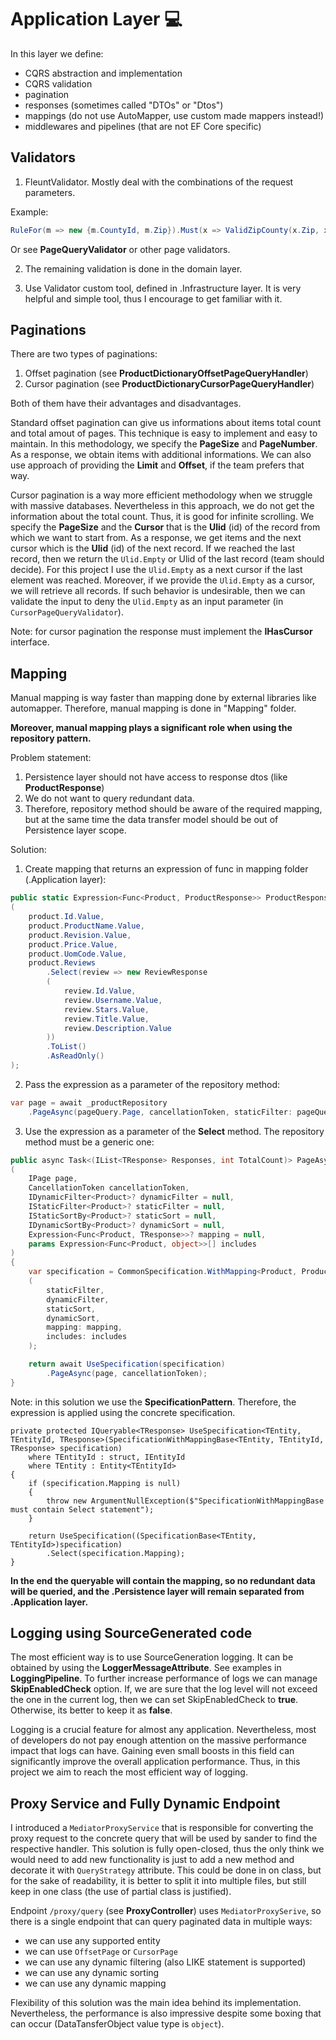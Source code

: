 ﻿# Application Layer :computer:

In this layer we define: 

- CQRS abstraction and implementation
- CQRS validation
- pagination
- responses (sometimes called "DTOs" or "Dtos")
- mappings (do not use AutoMapper, use custom made mappers instead!)
- middlewares and pipelines (that are not EF Core specific)

## Validators

1. FleuntValidator. Mostly deal with the combinations of the request parameters. 

Example:
```csharp
RuleFor(m => new {m.CountyId, m.Zip}).Must(x => ValidZipCounty(x.Zip, x.CountyId))
```

Or see **PageQueryValidator** or other page validators.

2. The remaining validation is done in the domain layer.

3. Use Validator custom tool, defined in .Infrastructure layer. It is very helpful and simple tool, thus I encourage to get familiar with it.

## Paginations

There are two types of paginations:

1. Offset pagination (see **ProductDictionaryOffsetPageQueryHandler**)
2. Cursor pagination (see **ProductDictionaryCursorPageQueryHandler**)

Both of them have their advantages and disadvantages.

Standard offset pagination can give us informations about items total count and total amout of pages. This technique is easy to implement and easy to maintain.
In this methodology, we specify the **PageSize** and **PageNumber**. As a response, we obtain items with additional informations. We can also use approach of providing the **Limit** and **Offset**, if the team prefers that way.

Cursor pagination is a way more efficient methodology when we struggle with massive databases. Nevertheless in this approach, we do not get the information about the total count. Thus, it is good for infinite scrolling.
We specify the **PageSize** and the **Cursor** that is the **Ulid** (id) of the record from which we want to start from. 
As a response, we get items and the next cursor which is the **Ulid** (id) of the next record. If we reached the last record, then we return the ```Ulid.Empty``` or Ulid of the last record (team should decide).
For this project I use the ```Ulid.Empty``` as a next cursor if the last element was reached. Moreover, if we provide the ```Ulid.Empty``` as a cursor, we will retrieve all records. 
If such behavior is undesirable, then we can validate the input to deny the ```Ulid.Empty``` as an input parameter (in ```CursorPageQueryValidator```). 

Note: for cursor pagination the response must implement the **IHasCursor** interface.

## Mapping 

Manual mapping is way faster than mapping done by external libraries like automapper. Therefore, manual mapping
is done in "Mapping" folder.

**Moreover, manual mapping plays a significant role when using the repository pattern.**

Problem statement: 
1. Persistence layer should not have access to response dtos (like **ProductResponse**)
2. We do not want to query redundant data.
3. Therefore, repository method should be aware of the required mapping, but at the same time the data transfer model should be out of Persistence layer scope.

Solution:
1. Create mapping that returns an expression of func in mapping folder (.Application layer):

```csharp
public static Expression<Func<Product, ProductResponse>> ProductResponse => product => new ProductResponse
(
    product.Id.Value,
    product.ProductName.Value,
    product.Revision.Value,
    product.Price.Value,
    product.UomCode.Value,
    product.Reviews
        .Select(review => new ReviewResponse
        (
            review.Id.Value,
            review.Username.Value,
            review.Stars.Value,
            review.Title.Value,
            review.Description.Value
        ))
        .ToList()
        .AsReadOnly()
);
```

2. Pass the expression as a parameter of the repository method:

```csharp
var page = await _productRepository
    .PageAsync(pageQuery.Page, cancellationToken, staticFilter: pageQuery.Filter, staticSort: pageQuery.SortBy, mapping: ProductMapping.ProductResponse);
```

3. Use the expression as a parameter of the **Select** method. The repository method must be a generic one:

```csharp
public async Task<(IList<TResponse> Responses, int TotalCount)> PageAsync<TResponse>
(
    IPage page,
    CancellationToken cancellationToken,
    IDynamicFilter<Product>? dynamicFilter = null,
    IStaticFilter<Product>? staticFilter = null,
    IStaticSortBy<Product>? staticSort = null,
    IDynamicSortBy<Product>? dynamicSort = null,
    Expression<Func<Product, TResponse>>? mapping = null,
    params Expression<Func<Product, object>>[] includes
)
{
    var specification = CommonSpecification.WithMapping<Product, ProductId, TResponse>.Create
    (
        staticFilter,
        dynamicFilter,
        staticSort,
        dynamicSort, 
        mapping: mapping, 
        includes: includes
    );

    return await UseSpecification(specification)
        .PageAsync(page, cancellationToken);
}
```

Note: in this solution we use the **SpecificationPattern**. Therefore, the expression is applied using the concrete specification.

```charp
private protected IQueryable<TResponse> UseSpecification<TEntity, TEntityId, TResponse>(SpecificationWithMappingBase<TEntity, TEntityId, TResponse> specification)
    where TEntityId : struct, IEntityId
    where TEntity : Entity<TEntityId>
{
    if (specification.Mapping is null)
    {
        throw new ArgumentNullException($"SpecificationWithMappingBase must contain Select statement");
    }

    return UseSpecification((SpecificationBase<TEntity, TEntityId>)specification)
        .Select(specification.Mapping);
}
```

**In the end the queryable will contain the mapping, so no redundant data will be queried, and the .Persistence layer will remain separated from .Application layer.**

## Logging using SourceGenerated code

The most efficient way is to use SourceGeneration logging. It can be obtained by using the **LoggerMessageAttribute**.
See examples in **LoggingPipeline**. To further increase performance of logs we can manage **SkipEnabledCheck** option. If, we 
are sure that the log level will not exceed the one in the current log, then we can set SkipEnabledCheck to **true**. Otherwise, its better to keep it as **false**.

Logging is a crucial feature for almost any application. Nevertheless, most of developers do not pay enough attention on the massive performance impact that logs can have.
Gaining even small boosts in this field can significantly improve the overall application performance. Thus, in this project we aim to reach the most efficient way of logging.

## Proxy Service and Fully Dynamic Endpoint

I introduced a ```MediatorProxyService``` that is responsible for converting the proxy request to the concrete query that will be used by sander to find the respective handler.
This solution is fully open-closed, thus the only think we would need to add new functionality is just to add a new method and decorate it with ```QueryStrategy``` attribute.
This could be done in on class, but for the sake of readability, it is better to split it into multiple files, but still keep in one class (the use of partial class is 
justified). 

Endpoint ```/proxy/query``` (see **ProxyController**) uses ```MediatorProxySerive```, so there is a single endpoint that can query paginated data in multiple ways:
- we can use any supported entity
- we can use ```OffsetPage``` or ```CursorPage```
- we can use any dynamic filtering (also LIKE statement is supported)
- we can use any dynamic sorting
- we can use any dynamic mapping

Flexibility of this solution was the main idea behind its implementation. Nevertheless, the performance is also impressive despite some boxing that can occur (DataTansferObject value type is ```object```).